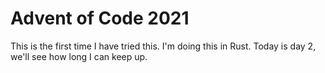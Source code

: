 # Advent of Code 2021

This is the first time I have tried this.
I'm doing this in Rust.
Today is day 2, we'll see how long I can keep up.
